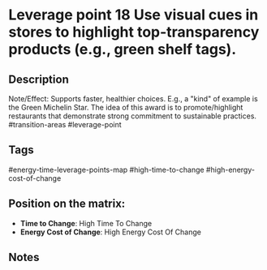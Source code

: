 # Leverage point 18 Use visual cues in stores to highlight top-transparency products (e.g., green shelf tags).

## Description
Note/Effect: Supports faster, healthier choices. E.g., a "kind" of example is the Green Michelin Star. The idea of this award is to promote/highlight restaurants that demonstrate strong commitment to sustainable practices.   #transition-areas #leverage-point

## Tags
#energy-time-leverage-points-map #high-time-to-change #high-energy-cost-of-change

## Position on the matrix:
- **Time to Change**: High Time To Change
- **Energy Cost of Change**: High Energy Cost Of Change

## Notes
<!-- Add your notes here -->
